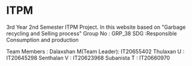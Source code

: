 # ITPM
3rd Year 2nd Semester ITPM Project. In this website based on "Garbage recycling and Selling process"
Group No     : GRP_38
SDG          :Responsible Consumption and production



Team Members :
Dalaxshan M(Team Leader):      IT20655402
Thulaxan U              :      IT20645298
Senthalan V             :      IT20623968
Subanista T             :      IT20660970
